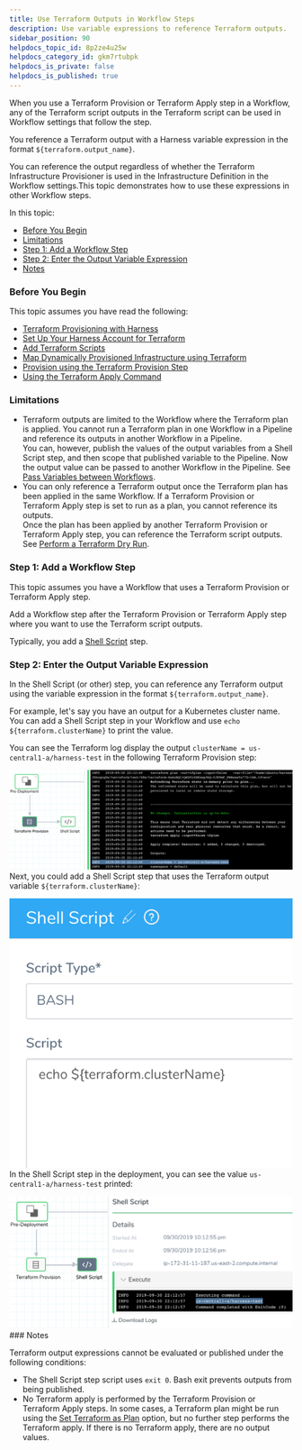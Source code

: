 ```yaml
---
title: Use Terraform Outputs in Workflow Steps
description: Use variable expressions to reference Terraform outputs.
sidebar_position: 90
helpdocs_topic_id: 8p2ze4u25w
helpdocs_category_id: gkm7rtubpk
helpdocs_is_private: false
helpdocs_is_published: true
---
```


When you use a Terraform Provision or Terraform Apply step in a Workflow, any of the Terraform script outputs in the Terraform script can be used in Workflow settings that follow the step.

You reference a Terraform output with a Harness variable expression in the format `${terraform.output_name}`.

You can reference the output regardless of whether the Terraform Infrastructure Provisioner is used in the Infrastructure Definition in the Workflow settings.This topic demonstrates how to use these expressions in other Workflow steps.

In this topic:

* [Before You Begin](#before_you_begin)
* [Limitations](#limitations)
* [Step 1: Add a Workflow Step](#step_1_add_a_workflow_step)
* [Step 2: Enter the Output Variable Expression](#step_2_enter_the_output_variable_expression)
* [Notes](#notes)

### Before You Begin

This topic assumes you have read the following:

* [Terraform Provisioning with Harness](/article/hh52ews03d-terraform-provisioning-with-harness)
* [Set Up Your Harness Account for Terraform](/article/llp7a6lr1c-terraform-delegates)
* [Add Terraform Scripts](/article/ux2enus2ku-add-terraform-scripts)
* [Map Dynamically Provisioned Infrastructure using Terraform](/article/a2f2bh35el-mapgcp-kube-terraform-infra)
* [Provision using the Terraform Provision Step](/article/uxwih21ps1-terraform-provisioner-step)
* [Using the Terraform Apply Command](/article/jaxppd8w9j-using-the-terraform-apply-command)

### Limitations

* Terraform outputs are limited to the Workflow where the Terraform plan is applied. You cannot run a Terraform plan in one Workflow in a Pipeline and reference its outputs in another Workflow in a Pipeline.  
You can, however, publish the values of the output variables from a Shell Script step, and then scope that published variable to the Pipeline. Now the output value can be passed to another Workflow in the Pipeline. See [Pass Variables between Workflows](/article/gkmgrz9shh-how-to-pass-variables-between-workflows).
* You can only reference a Terraform output once the Terraform plan has been applied in the same Workflow. If a Terraform Provision or Terraform Apply step is set to run as a plan, you cannot reference its outputs.  
Once the plan has been applied by another Terraform Provision or Terraform Apply step, you can reference the Terraform script outputs. See [Perform a Terraform Dry Run](/article/xthfj92dys-terraform-dry-run).

### Step 1: Add a Workflow Step

This topic assumes you have a Workflow that uses a Terraform Provision or Terraform Apply step.

Add a Workflow step after the Terraform Provision or Terraform Apply step where you want to use the Terraform script outputs.

Typically, you add a [Shell Script](/article/1fjrjbau7x-capture-shell-script-step-output) step.

### Step 2: Enter the Output Variable Expression

In the Shell Script (or other) step, you can reference any Terraform output using the variable expression in the format `${terraform.output_name}`.

For example, let's say you have an output for a Kubernetes cluster name. You can add a Shell Script step in your Workflow and use `echo ${terraform.clusterName}` to print the value.

You can see the Terraform log display the output `clusterName = us-central1-a/harness-test` in the following Terraform Provision step:

![](./static/use-terraform-outputs-in-workflow-steps-35.png)Next, you could add a Shell Script step that uses the Terraform output variable `${terraform.clusterName}`:

![](./static/use-terraform-outputs-in-workflow-steps-36.png)In the Shell Script step in the deployment, you can see the value `us-central1-a/harness-test` printed:

![](./static/use-terraform-outputs-in-workflow-steps-37.png)### Notes

Terraform output expressions cannot be evaluated or published under the following conditions:

* The Shell Script step script uses `exit 0`. Bash exit prevents outputs from being published.
* No Terraform apply is performed by the Terraform Provision or Terraform Apply steps. In some cases, a Terraform plan might be run using the [Set Terraform as Plan](/article/xthfj92dys-terraform-dry-run) option, but no further step performs the Terraform apply. If there is no Terraform apply, there are no output values.

